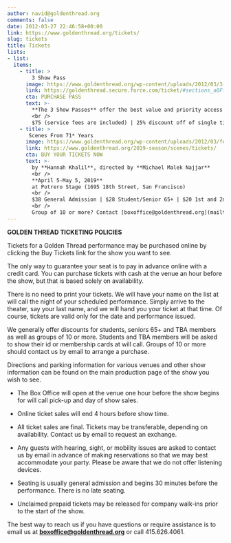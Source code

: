 ```yaml
---
author: navid@goldenthread.org
comments: false
date: 2012-03-27 22:46:58+00:00
link: https://www.goldenthread.org/tickets/
slug: tickets
title: Tickets
lists:
- list:
  items:
    - title: >
        3 Show Pass
      image: https://www.goldenthread.org/wp-content/uploads/2012/03/3-show-pass-feature.jpg
      link: https://goldenthread.secure.force.com/ticket/#sections_a0Ff100000cyMiMEAU
      cta: PURCHASE PASS
      text: >-
        **The 3 Show Passes** offer the best value and priority access to our 2019 Season. Mainstage shows include _Scenes From 71* Years_ by Hannah Khalil, _On Behalf of All Muslims, a Comedy Special_ by Zahra Noorbakhsh, and the ReOrient 2019 Festival of Short Plays.**
        <br />
        $75 (service fees are included) | 25% discount off of single ticket prices
    - title: >
       Scenes From 71* Years
      image: https://www.goldenthread.org/wp-content/uploads/2012/03/feature-scenes.jpg
      link: https://www.goldenthread.org/2019-season/scenes/tickets/
      cta: BUY YOUR TICKETS NOW
      text: >-
        by **Hannah Khalil**, directed by **Michael Malek Najjar**
        <br />
        **April 5-May 5, 2019**
        at Potrero Stage (1695 18th Street, San Francisco)
        <br />
        $38 General Admission | $28 Student/Senior 65+ | $20 1st and 2nd Thursdays | $15 Previews
        <br />
        Group of 10 or more? Contact [boxoffice@goldenthread.org](mailto:boxoffice@goldenthread.org) for 30% off.
---
```



**GOLDEN THREAD TICKETING POLICIES**


Tickets for a Golden Thread performance may be purchased online by clicking the Buy Tickets link for the show you want to see.

The only way to guarantee your seat is to pay in advance online with a credit card. You can purchase tickets with cash at the venue an hour before the show, but that is based solely on availability.

There is no need to print your tickets. We will have your name on the list at will call the night of your scheduled performance. Simply arrive to the theater, say your last name, and we will hand you your ticket at that time. Of course, tickets are valid only for the date and performance issued.

We generally offer discounts for students, seniors 65+ and TBA members as well as groups of 10 or more. Students and TBA members will be asked to show their id or membership cards at will call. Groups of 10 or more should contact us by email to arrange a purchase.

Directions and parking information for various venues and other show information can be found on the main production page of the show you wish to see.

	
  * The Box Office will open at the venue one hour before the show begins for will call pick-up and day of show sales.

	
  * Online ticket sales will end 4 hours before show time.

	
  * All ticket sales are final. Tickets may be transferable, depending on availability. Contact us by email to request an exchange.

	
  * Any guests with hearing, sight, or mobility issues are asked to contact us by email in advance of making reservations so that we may best accommodate your party. Please be aware that we do not offer listening devices.

	
  * Seating is usually general admission and begins 30 minutes before the performance. There is no late seating.

	
  * Unclaimed prepaid tickets may be released for company walk-ins prior to the start of the show.


The best way to reach us if you have questions or require assistance is to email us at **[boxoffice@goldenthread.org](mailto:boxoffice@goldenthread.org)** or call 415.626.4061.

